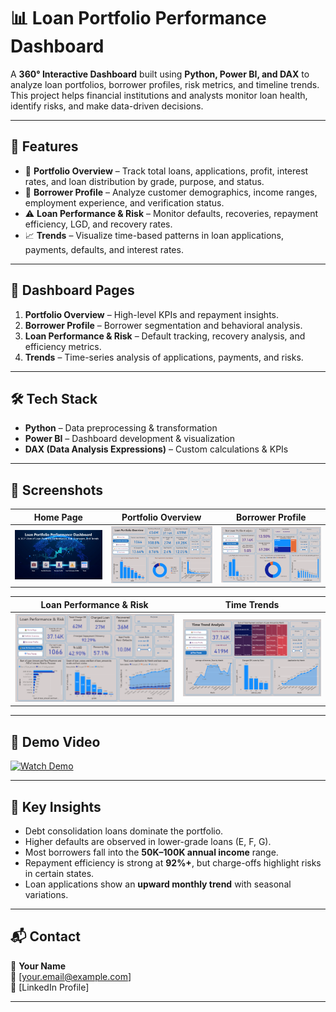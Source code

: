 # 📊 Loan Portfolio Performance Dashboard  

A **360° Interactive Dashboard** built using **Python, Power BI, and DAX** to analyze loan portfolios, borrower profiles, risk metrics, and timeline trends.  
This project helps financial institutions and analysts monitor loan health, identify risks, and make data-driven decisions.  

---

## 🚀 Features  

- 🏦 **Portfolio Overview** – Track total loans, applications, profit, interest rates, and loan distribution by grade, purpose, and status.  
- 👥 **Borrower Profile** – Analyze customer demographics, income ranges, employment experience, and verification status.  
- ⚠️ **Loan Performance & Risk** – Monitor defaults, recoveries, repayment efficiency, LGD, and recovery rates.  
- 📈 **Trends** – Visualize time-based patterns in loan applications, payments, defaults, and interest rates.  

---

## 📂 Dashboard Pages  

1. **Portfolio Overview** – High-level KPIs and repayment insights.  
2. **Borrower Profile** – Borrower segmentation and behavioral analysis.  
3. **Loan Performance & Risk** – Default tracking, recovery analysis, and efficiency metrics.  
4. **Trends** – Time-series analysis of applications, payments, and risks.  

---

## 🛠️ Tech Stack  

- **Python** – Data preprocessing & transformation  
- **Power BI** – Dashboard development & visualization  
- **DAX (Data Analysis Expressions)** – Custom calculations & KPIs  

---

## 📸 Screenshots  

| Home Page | Portfolio Overview | Borrower Profile |  
|-----------|--------------------|------------------|  
| ![Home](./ScreenShots/HomePage.png) | ![Portfolio](./ScreenShots/Portfolio.png) | ![Borrower](./ScreenShots/Borrower.png) |  

| Loan Performance & Risk | Time Trends |  
|--------------------------|-------------|  
| ![Performance](./ScreenShots/LoanPerformance.png) | ![Trends](./ScreenShots/TimeLine.png) |  

---


## 🎥 Demo Video  

[![Watch Demo](./ScreenShots/demo_thumbnail.png)](https://github.com/GandeVishnu/Loan_Portfolio_Performance_Dashboard/blob/main/ScreenShots/ScreenRecord.mp4)


---

## 📌 Key Insights  

- Debt consolidation loans dominate the portfolio.  
- Higher defaults are observed in lower-grade loans (E, F, G).  
- Most borrowers fall into the **50K–100K annual income** range.  
- Repayment efficiency is strong at **92%+**, but charge-offs highlight risks in certain states.  
- Loan applications show an **upward monthly trend** with seasonal variations.  

---

## 📬 Contact  

👤 **Your Name**  
📧 [your.email@example.com]  
🔗 [LinkedIn Profile]  

---
